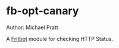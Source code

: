 # fb-opt-canary

Author: Michael Pratt

A [Fritbot](https://github.com/Urthen/fritbot) module for checking HTTP Status.
